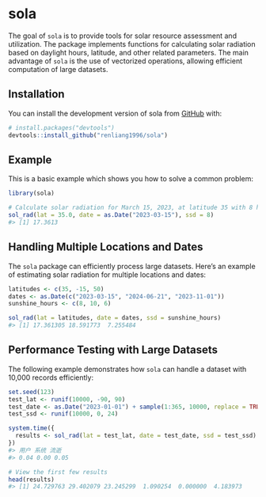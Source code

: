
<!-- README.md is generated from README.Rmd. Please edit that file -->

# sola

<!-- badges: start -->
<!-- badges: end -->

The goal of `sola` is to provide tools for solar resource assessment and
utilization. The package implements functions for calculating solar
radiation based on daylight hours, latitude, and other related
parameters. The main advantage of `sola` is the use of vectorized
operations, allowing efficient computation of large datasets.

## Installation

You can install the development version of sola from
[GitHub](https://github.com/) with:

``` r
# install.packages("devtools")
devtools::install_github("renliang1996/sola")
```

## Example

This is a basic example which shows you how to solve a common problem:

``` r
library(sola)

# Calculate solar radiation for March 15, 2023, at latitude 35 with 8 hours of sunshine
sol_rad(lat = 35.0, date = as.Date("2023-03-15"), ssd = 8)
#> [1] 17.3613
```

## Handling Multiple Locations and Dates

The `sola` package can efficiently process large datasets. Here’s an
example of estimating solar radiation for multiple locations and dates:

``` r
latitudes <- c(35, -15, 50)
dates <- as.Date(c("2023-03-15", "2024-06-21", "2023-11-01"))
sunshine_hours <- c(8, 10, 6)

sol_rad(lat = latitudes, date = dates, ssd = sunshine_hours)
#> [1] 17.361305 18.591773  7.255484
```

## Performance Testing with Large Datasets

The following example demonstrates how `sola` can handle a dataset with
10,000 records efficiently:

``` r
set.seed(123)
test_lat <- runif(10000, -90, 90)
test_date <- as.Date("2023-01-01") + sample(1:365, 10000, replace = TRUE)
test_ssd <- runif(10000, 0, 24)

system.time({
  results <- sol_rad(lat = test_lat, date = test_date, ssd = test_ssd)
})
#> 用户 系统 流逝 
#> 0.04 0.00 0.05
```

``` r
# View the first few results
head(results)
#> [1] 24.729763 29.402079 23.245299  1.090254  0.000000  4.183973
```
